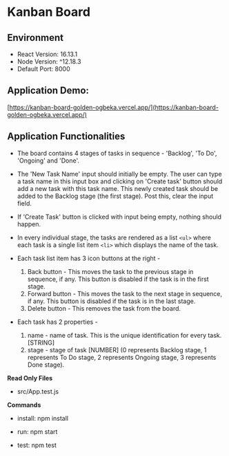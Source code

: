 # Kanban Board

## Environment

- React Version: 16.13.1
- Node Version: ^12.18.3
- Default Port: 8000

## Application Demo:

[https://kanban-board-golden-ogbeka.vercel.app/](https://kanban-board-golden-ogbeka.vercel.app/)

## Application Functionalities

- The board contains 4 stages of tasks in sequence - 'Backlog', 'To Do', 'Ongoing' and 'Done'.

- The 'New Task Name' input should initially be empty. The user can type a task name in this input box and clicking on 'Create task' button should add a new task with this task name. This newly created task should be added to the Backlog stage (the first stage). Post this, clear the input field.

- If 'Create Task' button is clicked with input being empty, nothing should happen.

- In every individual stage, the tasks are rendered as a list `<ul>` where each task is a single list item `<li>` which displays the name of the task.
- Each task list item has 3 icon buttons at the right -

  1. Back button - This moves the task to the previous stage in sequence, if any. This button is disabled if the task is in the first stage.
  2. Forward button - This moves the task to the next stage in sequence, if any. This button is disabled if the task is in the last stage.
  3. Delete button - This removes the task from the board.

- Each task has 2 properties -
  1. name - name of task. This is the unique identification for every task. [STRING]
  2. stage - stage of task [NUMBER] (0 represents Backlog stage, 1 represents To Do stage, 2 represents Ongoing stage, 3 represents Done stage).

**Read Only Files**

- src/App.test.js

**Commands**

- install:
  npm install

- run:
  npm start

- test:
  npm test
